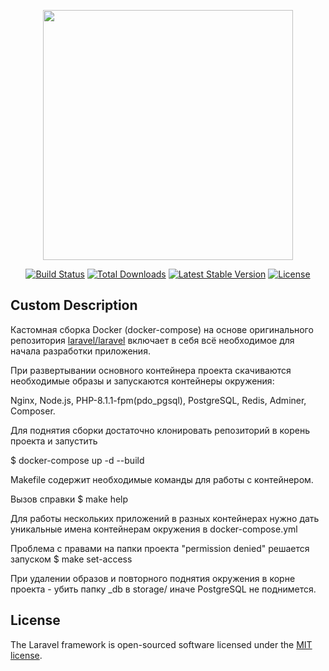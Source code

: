<p align="center"><a href="https://laravel.com" target="_blank"><img src="https://raw.githubusercontent.com/laravel/art/master/logo-lockup/5%20SVG/2%20CMYK/1%20Full%20Color/laravel-logolockup-cmyk-red.svg" width="400"></a></p>

<p align="center">
<a href="https://travis-ci.org/laravel/framework"><img src="https://travis-ci.org/laravel/framework.svg" alt="Build Status"></a>
<a href="https://packagist.org/packages/laravel/framework"><img src="https://img.shields.io/packagist/dt/laravel/framework" alt="Total Downloads"></a>
<a href="https://packagist.org/packages/laravel/framework"><img src="https://img.shields.io/packagist/v/laravel/framework" alt="Latest Stable Version"></a>
<a href="https://packagist.org/packages/laravel/framework"><img src="https://img.shields.io/packagist/l/laravel/framework" alt="License"></a>
</p>

## Custom Description
Кастомная сборка Docker (docker-compose) на основе оригинального репозитория [laravel/laravel](https://github.com/laravel/laravel.git) 
включает в себя всё необходимое для начала разработки приложения. 

При развертывании основного контейнера проекта скачиваются необходимые образы и запускаются контейнеры окружения: 

Nginx, Node.js, PHP-8.1.1-fpm(pdo_pgsql), PostgreSQL, Redis, Adminer, Composer. 

Для поднятия сборки достаточно клонировать репозиторий в корень проекта и запустить 

$ docker-compose up -d --build

Makefile содержит необходимые команды для работы с контейнером. 

Вызов справки $ make help

Для работы нескольких приложений в разных контейнерах нужно дать уникальные имена контейнерам окружения в docker-compose.yml

Проблема с правами на папки проекта "permission denied" решается запуском $ make set-access

При удалении образов и повторного поднятия окружения в корне проекта - убить папку  _db в storage/ иначе PostgreSQL не поднимется.

## License

The Laravel framework is open-sourced software licensed under the [MIT license](https://opensource.org/licenses/MIT).
